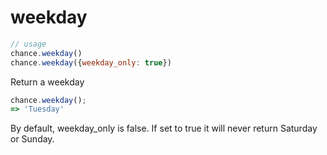 # weekday

```js
// usage
chance.weekday()
chance.weekday({weekday_only: true})
```

Return a weekday

```js
chance.weekday();
=> 'Tuesday'
```

By default, weekday_only is false. If set to true it will never return Saturday or Sunday.

